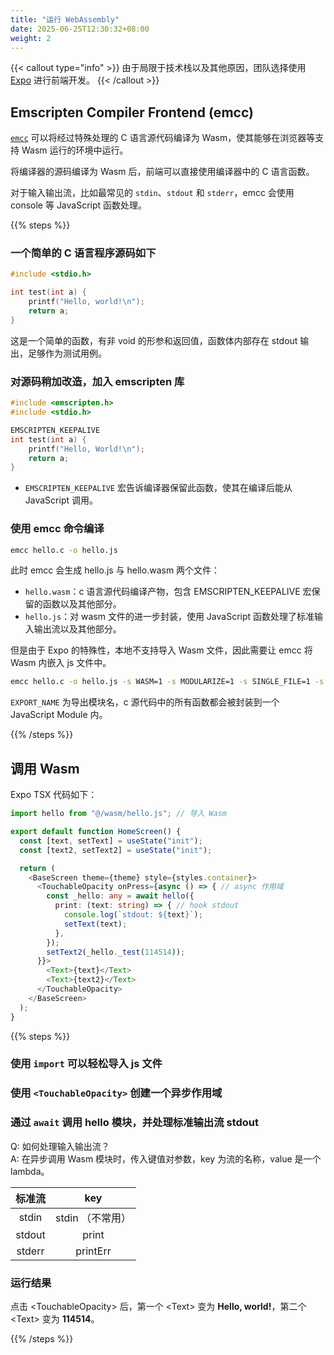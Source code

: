 ```yaml
---
title: "运行 WebAssembly"
date: 2025-06-25T12:30:32+08:00
weight: 2
---
```


{{< callout type="info" >}}
由于局限于技术栈以及其他原因，团队选择使用 [Expo](https://docs.expo.dev/) 进行前端开发。
{{< /callout >}}

## Emscripten Compiler Frontend (emcc)

[`emcc`](https://emscripten.org/docs/tools_reference/emcc.html) 可以将经过特殊处理的 C 语言源代码编译为 Wasm，使其能够在浏览器等支持 Wasm 运行的环境中运行。

将编译器的源码编译为 Wasm 后，前端可以直接使用编译器中的 C 语言函数。

对于输入输出流，比如最常见的 `stdin`、`stdout` 和 `stderr`，emcc 会使用 console 等 JavaScript 函数处理。

{{% steps %}}

### 一个简单的 C 语言程序源码如下

```c {filename="hello.c",linenos=table}
#include <stdio.h>

int test(int a) {
	printf("Hello, world!\n");
	return a;
}
```

这是一个简单的函数，有非 void 的形参和返回值，函数体内部存在 stdout 输出，足够作为测试用例。

### 对源码稍加改造，加入 emscripten 库

```c {filename="hello.c",linenos=table}
#include <emscripten.h>
#include <stdio.h>

EMSCRIPTEN_KEEPALIVE
int test(int a) {
	printf("Hello, World!\n");
	return a;
}
```

- `EMSCRIPTEN_KEEPALIVE` 宏告诉编译器保留此函数，使其在编译后能从 JavaScript 调用。

### 使用 emcc 命令编译

```bash
emcc hello.c -o hello.js
```

此时 emcc 会生成 hello.js 与 hello.wasm 两个文件：

- `hello.wasm`：c 语言源代码编译产物，包含 EMSCRIPTEN\_KEEPALIVE 宏保留的函数以及其他部分。
- `hello.js`：对 wasm 文件的进一步封装，使用 JavaScript 函数处理了标准输入输出流以及其他部分。

但是由于 Expo 的特殊性，本地不支持导入 Wasm 文件，因此需要让 emcc 将 Wasm 内嵌入 js 文件中。

```bash
emcc hello.c -o hello.js -s WASM=1 -s MODULARIZE=1 -s SINGLE_FILE=1 -s EXPORT_NAME="hello"
```

`EXPORT_NAME` 为导出模块名，c 源代码中的所有函数都会被封装到一个 JavaScript Module 内。

{{% /steps %}}

## 调用 Wasm

Expo TSX 代码如下：

```typescript {filename="HomeScreen.tsx",linenos=table}
import hello from "@/wasm/hello.js"; // 导入 Wasm

export default function HomeScreen() {
  const [text, setText] = useState("init");
  const [text2, setText2] = useState("init");

  return (
    <BaseScreen theme={theme} style={styles.container}>
      <TouchableOpacity onPress={async () => { // async 作用域
        const _hello: any = await hello({
          print: (text: string) => { // hook stdout
            console.log(`stdout: ${text}`);
            setText(text);
          },
        });
        setText2(_hello._test(114514));
      }}>
        <Text>{text}</Text>
        <Text>{text2}</Text>
      </TouchableOpacity>
    </BaseScreen>
  );
}
```

{{% steps %}}

### 使用 `import` 可以轻松导入 js 文件
### 使用 `<TouchableOpacity>` 创建一个异步作用域
### 通过 `await` 调用 hello 模块，并处理标准输出流 stdout

Q: 如何处理输入输出流？  
A: 在异步调用 Wasm 模块时，传入键值对参数，key 为流的名称，value 是一个 lambda。

| 标准流 | key             |
|:------:|:---------------:|
| stdin  | stdin （不常用）|
| stdout | print           |
| stderr | printErr        |

### 运行结果

点击 \<TouchableOpacity\> 后，第一个 \<Text\> 变为 **Hello, world!**，第二个 \<Text\> 变为 **114514**。

{{% /steps %}}
